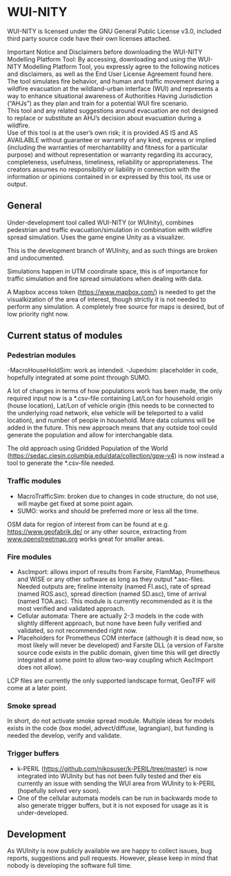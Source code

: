 # WUI-NITY
WUI-NITY is licensed under the GNU General Public License v3.0, included third party source code have their own licenses attached.

Important Notice and Disclaimers before downloading the WUI-NITY Modelling Platform Tool:
By accessing, downloading and using the WUI-NITY Modelling Platform Tool, you expressly agree to the following notices and disclaimers, as well as the End User License Agreement found here.  
The tool simulates fire behavior, and human and traffic movement during a wildfire evacuation at the wildland-urban interface (WUI) and represents a way to enhance situational awareness of Authorities Having Jurisdiction (“AHJs”) as they plan and train for a potential WUI fire scenario.  
This tool and any related suggestions around evacuation are not designed to replace or substitute an AHJ’s decision about evacuation during a wildfire.  
Use of this tool is at the user’s own risk; it is provided AS IS and AS AVAILABLE without guarantee or warranty of any kind, express or implied (including the warranties of merchantability and fitness for a particular purpose) and without representation or warranty regarding its accuracy, completeness, usefulness, timeliness, reliability or appropriateness. 
The creators assumes no responsibility or liability in connection with the information or opinions contained in or expressed by this tool, its use or output.

## General
Under-development tool called WUI-NITY (or WUInity), combines pedestrian and traffic evacuation/simulation in combination with wildfire spread simulation.
Uses the game engine Unity as a visualizer.

This is the development branch of WUInity, and as such things are broken and undocumented.

Simulations happen in UTM coordinate space, this is of importance for traffic simulation and fire spread simulations when dealing with data.

A Mapbox access token (https://www.mapbox.com/) is needed to get the visualkization of the area of interest, though strictly it is not needed to perform any simulation.
A completely free source for maps is desired, but of low priority right now.

## Current status of modules
### Pedestrian modules 
-MacroHouseHoldSim: work as intended.
-Jupedsim: placeholder in code, hopefully integrated at some point through SUMO. 

A lot of changes in terms of how populations work has been made, the only required input now is a *.csv-file containing
Lat/Lon for household origin (house location), Lat/Lon of vehicle origin (this needs to be connected to the underlying road network, 
else vehicle will be teleported to a valid location), and number of people in household. More data columns will be added in the future.
This new approach means that any outside tool could generate the population and allow for interchangable data.

The old approach using Gridded Population of the World (https://sedac.ciesin.columbia.edu/data/collection/gpw-v4) 
is now instead a tool to generate the *.csv-file needed.

### Traffic modules
- MacroTrafficSim: broken due to changes in code structure, do not use, will maybe get fixed at some point again.
- SUMO: works and should be preferred more or less all the time.

OSM data for region of interest from can be found at e.g. https://www.geofabrik.de/ or any other source, extracting from www.openstreetmap.org
works great for smaller areas.

### Fire modules
- AscImport: allows import of results from Farsite, FlamMap, Prometheus and WISE or any other software as long as they output
*.asc-files. Needed outputs are; fireline intensity (named FI.asc), rate of spread (named ROS.asc), spread direction (named SD.asc),
time of arrival (named TOA.asc). This module is currently recommended as it is the most verified and validated approach.
- Cellular automata: There are actually 2-3 models in the code with slightly different approach, but none have been fully verified and validated, so not recommended right now.
- Placeholders for Prometheus COM interface (although it is dead now, so most likely will never be developed) and 
Farsite DLL (a version of Farsite source code exists in the public domain, given time this will get directly integrated at some point to allow two-way coupling which AscImport does not allow).

LCP files are currently the only supported landscape format, GeoTIFF will come at a later point.

### Smoke spread
In short, do not activate smoke spread module. Multiple ideas for models exists in the code (box model, advect/diffuse, lagrangian), but funding is needed the develop, verify and validate.

### Trigger buffers
- k-PERIL (https://github.com/nikosuser/k-PERIL/tree/master) is now integrated into WUInity but has not been fully tested and ther eis currently an issue with 
sending the WUI area from WUInity to k-PERIL (hopefully solved very soon).
- One of the cellular automata models can be run in backwards mode to also generate trigger buffers, but it is not exposed for usage as it is under-developed. 

## Development
As WUInity is now publicly available we are happy to collect issues, bug reports, suggestions and pull requests. 
However, please keep in mind that nobody is developing the software full time.